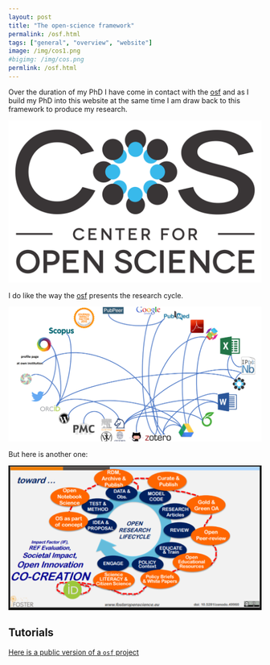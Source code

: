 ```yaml
---
layout: post
title: "The open-science framework"
permalink: /osf.html
tags: ["general", "overview", "website"]
image: /img/cos1.png
#bigimg: /img/cos.png
permlink: /osf.html
---
```


Over the duration of my PhD I have come in contact with the [osf](https://osf.io) and as I build my PhD into this website at the same time I am draw back to this framework to produce my research.

![Center for open science](/img/cos.png)

I do like the way the [osf](https://osf.io) presents the research cycle.

![The research cycle presented by the open-science-framework.](/img/research-tools.png)

But here is another one:

![The research cycle as of fosteropenscience.com.](/img/research-lifecycle.png)

## Tutorials

[Here is a public version of a `osf` project](https://osf.io/d8nje/)
